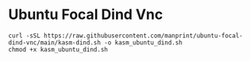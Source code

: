 # Ubuntu Focal Dind Vnc

```
curl -sSL https://raw.githubusercontent.com/manprint/ubuntu-focal-dind-vnc/main/kasm-dind.sh -o kasm_ubuntu_dind.sh
chmod +x kasm_ubuntu_dind.sh
```